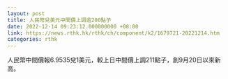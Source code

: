 ```yaml
---
layout: post
title: 人民幣兌美元中間價上調逾200點子
date: 2022-12-14 09:23:12.000000000 +08:00
link: https://news.rthk.hk/rthk/ch/component/k2/1679721-20221214.htm
categories: rthk
---
```


人民幣中間價報6.9535兌1美元，較上日中間價上調211點子，創9月20日以來新高。
